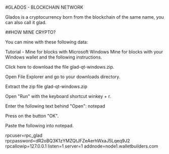 #GLADOS - BLOCKCHAIN NETWORK

Glados is a cryptocurrency born from the blockchain of the same name, you can also call it glad.


##HOW MINE CRYPTO?

You can mine with these following data:

Tutorial - Mine for blocks with Microsoft Windows
Mine for blocks with your Windows wallet and the following instructions.

Click here to download the file glad-qt-windows.zip.

Open File Explorer and go to your downloads directory.

Extract the zip file glad-qt-windows.zip

Open "Run" with the keyboard shortcut winkey + r.

Enter the following text behind "Open": notepad

Press on the button "OK".

Paste the following into notepad.




rpcuser=rpc_glad
rpcpassword=dR2oBQ3K1zYMZQtJFZeAerhWxaJ5Lqeq9J2
rpcallowip=127.0.0.1
listen=1
server=1
addnode=node1.walletbuilders.com




